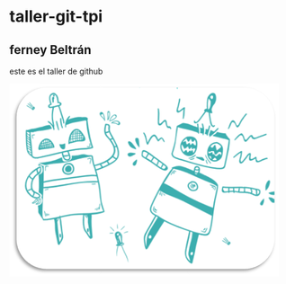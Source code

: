 # taller-git-tpi
 ## ferney Beltrán

 este es el taller de github

 ![imagen prueba](/bootstrap-example/assets/img/logo.png)